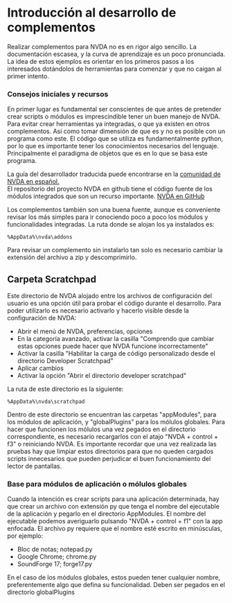 ﻿# Introducción al desarrollo de complementos

Realizar complementos para NVDA no es en rigor algo sencillo. La documentación escasea, y la curva de aprendizaje es un poco pronunciada.
La idea de estos ejemplos es orientar en los primeros pasos a los interesados dotándolos de herramientas para comenzar y que no caigan al primer intento.

### Consejos iniciales y recursos

En primer lugar es fundamental ser conscientes de que antes de pretender crear scripts o módulos es imprescindible tener un buen manejo de NVDA.
Para evitar crear herramientas ya integradas, o que ya existen en otros complementos. Así como tomar dimensión de que es y no es posible con un programa como este.
El código que se utiliza es fundamentalmente python, por lo que es importante tener los conocimientos necesarios del lenguaje. Principalmente el paradigma de objetos que es en lo que se basa este programa.

La guía del desarrollador traducida puede encontrarse en la [comunidad de NVDA en español.](https://nvda.es/documentacion/desarrollo/guia-del-desarrollador-de-nvda/)  
El repositorio del proyecto NVDA en github tiene el código fuente de los módulos integrados que son un recurso importante.
[NVDA en GitHub](https://github.com/nvaccess/nvda)

Los complementos también son una buena fuente, aunque es conveniente revisar los más simples para ir conociendo poco a poco los módulos y funcionalidades integradas. La ruta donde se alojan los ya instalados es:

    %AppData%\nvda\addons

Para revisar un complemento sin instalarlo tan solo es necesario cambiar la extensión del archivo a zip y descomprimirlo.

## Carpeta Scratchpad

Este directorio de NVDA alojado entre los archivos de configuración del usuario es una opción útil para probar el código durante el desarrollo.
Para poder utilizarlo es necesario activarlo y hacerlo visible desde la configuración de NVDA:

* Abrir el menú de NVDA, preferencias, opciones
* En la categoría avanzado, activar la casilla "Comprendo que cambiar estas opciones puede hacer que NVDA funcione incorrectamente"
* Activar la casilla "Habilitar la carga de código personalizado desde el directorio Developer Scratchpad"
* Aplicar cambios
* Activar la opción "Abrir el directorio developer scratchpad"

La ruta de este directorio es la siguiente:

    %AppData%\nvda\scratchpad

Dentro de este directorio se encuentran las carpetas "appModules", para los módulos de aplicación, y "globalPlugins" para los mólulos globales.
Para hacer que funcionen los mólulos una vez pegados en el directorio correspondiente, es necesario recargarlos con el atajo "NVDA + control + f3" o reiniciando NVDA.
Es importante recordar que una vez realizada las pruebas hay que  limpiar estos directorios para que no queden cargados scripts innecesarios que pueden perjudicar el buen funcionamiento del lector de pantallas.

### Base para módulos de aplicación o mólulos globales

Cuando la intención es crear scripts para una aplicación determinada, hay que crear un archivo con extensión py que tenga el nombre del ejecutable de la aplicación y pegarlo en el directorio AppModules.
El nombre del ejecutable podemos averiguarlo pulsando "NVDA + control + f1" con la app enfocada. El archivo py requiere que el nombre esté escrito en minúsculas, por ejemplo:

* Bloc de notas; notepad.py
* Google Chrome; chrome.py
* SoundForge 17; forge17.py

En el caso de los módulos globales, estos pueden tener cualquier nombre, preferentemente algo que defina su funcionalidad. Deben ser pegados en el directorio globalPlugins
